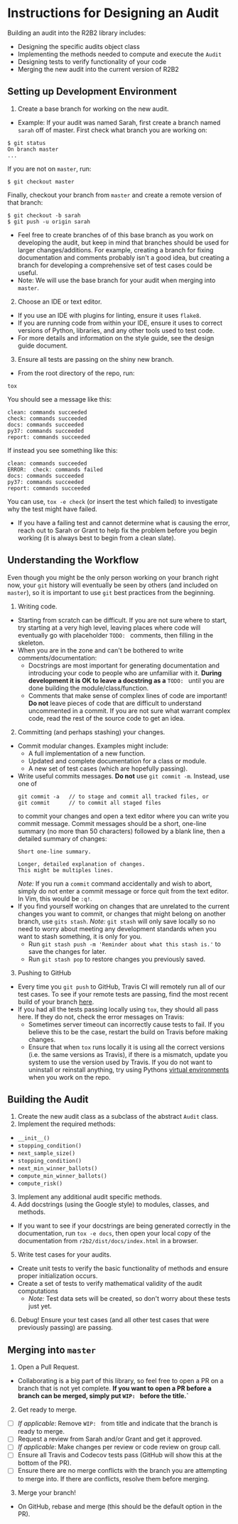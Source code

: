 # Instructions for Designing an Audit

Building an audit into the R2B2 library includes:

- Designing the specific audits object class
- Implementing the methods needed to compute and execute the `Audit`
- Designing tests to verify functionality of your code
- Merging the new audit into the current version of R2B2

## Setting up Development Environment

1. Create a base branch for working on the new audit.
  - Example: If your audit was named Sarah, first create a branch named `sarah` off of master.
  First check what branch you are working on:
```
$ git status
On branch master
...
```
If you are not on `master`, run:
```
$ git checkout master
```
Finally, checkout your branch from `master` and create a remote version of that branch:
```
$ git checkout -b sarah
$ git push -u origin sarah
```
  - Feel free to create branches of of this base branch as you work on developing the audit, but keep in mind that branches should be used for larger changes/additions. For example, creating a branch for fixing documentation and comments probably isn't a good idea, but creating a branch for developing a comprehensive set of test cases could be useful.
  - Note: We will use the base branch for your audit when merging into `master`.

2. Choose an IDE or text editor.
  - If you use an IDE with plugins for linting, ensure it uses `flake8`.
  - If you are running code from within your IDE, ensure it uses to correct versions of Python, libraries, and any other tools used to test code.
  - For more details and information on the style guide, see the design guide document.
3. Ensure all tests are passing on the shiny new branch.
  - From the root directory of the repo, run:
  ```
  tox
  ```
  You should see a message like this:
  ```
  clean: commands succeeded
  check: commands succeeded
  docs: commands succeeded
  py37: commands succeeded
  report: commands succeeded
  ```
  If instead you see something like this:
  ```
  clean: commands succeeded
  ERROR:  check: commands failed
  docs: commands succeeded
  py37: commands succeeded
  report: commands succeeded
  ```
  You can use, `tox -e check` (or insert the test which failed) to investigate why the test might have failed.
  - If you have a failing test and cannot determine what is causing the error, reach out to Sarah or Grant to help fix the problem before you begin working (it is always best to begin from a clean slate).

## Understanding the Workflow

Even though you might be the only person working on your branch right now, your `git` history will eventually be seen by others (and included on `master`), so it is important to use `git` best practices from the beginning.

1. Writing code.
  - Starting from scratch can be difficult. If you are not sure where to start, try starting at a very high level, leaving places where code will eventually go with placeholder `TODO: ` comments, then filling in the skeleton.
  - When you are in the zone and can't be bothered to write comments/documentation:
    - Docstrings are most important for generating documentation and introducing your code to people who are unfamiliar with it. **During development it is OK to leave a docstring as a** `TODO: ` until you are done building the module/class/function.
    - Comments that make sense of complex lines of code are important! **Do not** leave pieces of code that are difficult to understand uncommented in a commit. If you are not sure what warrant complex code, read the rest of the source code to get an idea.
2. Committing (and perhaps stashing) your changes.
  - Commit modular changes. Examples might include:
    - A full implementation of a new function.
    - Updated and complete documentation for a class or module.
    - A new set of test cases (which are hopefully passing).
  - Write useful commits messages. **Do not** use `git commit -m`. Instead, use one of
    ```
    git commit -a   // to stage and commit all tracked files, or
    git commit      // to commit all staged files
    ```
    to commit your changes and open a text editor where you can write you commit message. Commit messages should be a short, one-line summary (no more than 50 characters) followed by a blank line, then a detailed summary of changes:
    ```
    Short one-line summary.

    Longer, detailed explanation of changes.
    This might be multiples lines.
    ```
    *Note:* If you run a `commit` command accidentally and wish to abort, simply do not enter a commit message or force quit from the text editor. In Vim, this would be `:q!`.
  - If you find yourself working on changes that are unrelated to the current changes you want to commit, or changes that might belong on another branch, use `gits stash`. *Note:* `git stash` will only save locally so no need to worry about meeting any development standards when you want to stash something, it is only for you.
    - Run `git stash push -m 'Reminder about what this stash is.'` to save the changes for later.
    - Run `git stash pop` to restore changes you previously saved.
3. Pushing to GitHub
  - Every time you `git push` to GitHub, Travis CI will remotely run all of our test cases. To see if your remote tests are passing, find the most recent build of your branch [here](https://travis-ci.org/github/gwexploratoryaudits/r2b2/branches?utm_medium=notification&utm_source=github_status).
  - If you had all the tests passing locally using `tox`, they should all pass here. If they do not, check the error messages on Travis:
    - Sometimes server timeout can incorrectly cause tests to fail. If you believe this to be the case, restart the build on Travis before making changes.
    - Ensure that when `tox` runs locally it is using all the correct versions (i.e. the same versions as Travis), if there is a mismatch, update you system to use the version used by Travis. If you do not want to uninstall or reinstall anything, try using Pythons [virtual environments](https://docs.python.org/3/tutorial/venv.html) when you work on the repo.

## Building the Audit

1. Create the new audit class as a subclass of the abstract `Audit` class.
2. Implement the required methods:
  - `__init__()`
  - `stopping_condition()`
  - `next_sample_size()`
  - `stopping_condition()`
  - `next_min_winner_ballots()`
  - `compute_min_winner_ballots()`
  - `compute_risk()`
3. Implement any additional audit specific methods.
4. Add docstrings (using the Google style) to modules, classes, and methods.
  - If you want to see if your docstrings are being generated correctly in the documentation, run `tox -e docs`, then open your local copy of the documentation from `r2b2/dist/docs/index.html` in a browser.
5. Write test cases for your audits.
  - Create unit tests to verify the basic functionality of methods and ensure proper initialization occurs.
  - Create a set of tests to verify mathematical validity of the audit computations
    - *Note:* Test data sets will be created, so don't worry about these tests just yet.
6. Debug! Ensure your test cases (and all other test cases that were previously passing) are passing.

## Merging into `master`

1. Open a Pull Request.
  - Collaborating is a big part of this library, so feel free to open a PR on a branch that is not yet complete. **If you want to open a PR before a branch can be merged, simply put `WIP: ` before the title.`**
2. Get ready to merge.
  - [ ] *If applicable*: Remove `WIP: ` from title and indicate that the branch is ready to merge.
  - [ ] Request a review from Sarah and/or Grant and get it approved.
  - [ ] *If applicable*: Make changes per review or code review on group call.
  - [ ] Ensure all Travis and Codecov tests pass (GitHub will show this at the bottom of the PR).
  - [ ] Ensure there are no merge conflicts with the branch you are attempting to merge into. If there are conflicts, resolve them before merging.
3. Merge your branch!
  - On GitHub, rebase and merge (this should be the default option in the PR).
